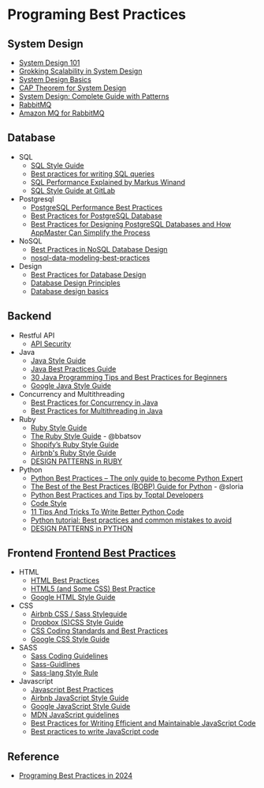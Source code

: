 # Programing Best Practices
## System Design
   * [System Design 101](https://github.com/ByteByteGoHq/system-design-101)
   * [Grokking Scalability in System Design](https://www.designgurus.io/blog/grokking-system-design-scalability)
   * [System Design Basics](https://www.designgurus.io/blog/high-availability-system-design-basics)
   * [CAP Theorem for System Design](https://www.turing.com/kb/cap-theorem-for-system-design#consistency-&-availability-(ca-database))
   * [System Design: Complete Guide with Patterns](https://swimm.io/learn/system-design/system-design-complete-guide-with-patterns-examples-and-techniques)
   * [RabbitMQ](https://www.cloudamqp.com/blog/part1-rabbitmq-best-practice.html?gad_source=1&gclid=CjwKCAiA7t6sBhAiEiwAsaieYrpUFi8wBK548G7iHJWedXE0UbHaD-S5ZhvDcUnXTFv8AqbExQSTQBoCHYwQAvD_BwE)
   * [Amazon MQ for RabbitMQ](https://docs.aws.amazon.com/amazon-mq/latest/developer-guide/best-practices-rabbitmq.html)
## Database
   * SQL
     - [SQL Style Guide](https://www.sqlstyle.guide)
     - [Best practices for writing SQL queries](https://www.metabase.com/learn/sql-questions/sql-best-practices)
     - [SQL Performance Explained by Markus Winand](https://use-the-index-luke.com/)
     - [SQL Style Guide at GitLab](https://about.gitlab.com/handbook/business-technology/data-team/platform/sql-style-guide/)
   * Postgresql
     - [PostgreSQL Performance Best Practices](https://www.adservio.fr/post/postgresql-performance-best-practices)
     - [Best Practices for PostgreSQL Database](https://www.e2enetworks.com/blog/best-practices-for-postgresql-database)
     - [Best Practices for Designing PostgreSQL Databases and How AppMaster Can Simplify the Process](https://appmaster.io/blog/best-practices-for-designing-postgresql-databases)
   * NoSQL
     - [Best Practices in NoSQL Database Design](https://dev.to/ahmed2929/designing-for-document-databases-pio)
     - [nosql-data-modeling-best-practices](https://www.scylladb.com/2023/12/14/nosql-data-modeling-best-practices/)
   * Design
     - [Best Practices for Database Design](https://modeldba.com/guides/best-practices-for-database-design/)
     - [Database Design Principles](https://vertabelo.com/blog/database-design-principles/)
     - [Database design basics](https://support.microsoft.com/en-us/office/database-design-basics-eb2159cf-1e30-401a-8084-bd4f9c9ca1f5)

## Backend
   * Restful API
     - [API Security](https://roadmap.sh/best-practices/api-security)
   * Java
     - [Java Style Guide](https://github.com/raywenderlich/java-style-guide)
     - [Java Best Practices Guide](https://howtodoinjava.com/java-best-practices/)
     - [30 Java Programming Tips and Best Practices for Beginners](https://www.javacodegeeks.com/2015/06/java-programming-tips-best-practices-beginners.html)
     - [Google Java Style Guide](https://google.github.io/styleguide/javaguide.html)
   * Concurrency and Multithreading
     - [Best Practices for Concurrency in Java](https://www.techrepublic.com/article/java-concurrency-best-practices/)
     - [Best Practices for Multithreading in Java](https://www.developer.com/java/java-multithreading-best-practices/)
   * Ruby
     - [Ruby Style Guide](https://github.com/airbnb/ruby)
     - [The Ruby Style Guide](https://github.com/bbatsov/ruby-style-guide) - @bbatsov
     - [Shopify’s Ruby Style Guide ](https://github.com/Shopify/ruby-style-guide)
     - [Airbnb's Ruby Style Guide](https://github.com/airbnb/ruby)
     - [DESIGN PATTERNS in RUBY](https://refactoring.guru/design-patterns/ruby)
   * Python
     - [Python Best Practices – The only guide to become Python Expert](https://data-flair.training/blogs/python-best-practices/)
     - [The Best of the Best Practices (BOBP) Guide for Python](https://gist.github.com/sloria/7001839) - @sloria
     - [Python Best Practices and Tips by Toptal Developers](https://www.toptal.com/python/tips-and-practices)
     - [Code Style](https://docs.python-guide.org/writing/style/)
     - [11 Tips And Tricks To Write Better Python Code](https://www.python-engineer.com/posts/1tips-to-write-better-python-code/)
     - [Python tutorial: Best practices and common mistakes to avoid](https://jaxenter.com/python-tutorial-best-practices-145959.html)
     - [DESIGN PATTERNS in PYTHON](https://refactoring.guru/design-patterns/python)

## Frontend [Frontend Best Practices](https://roadmap.sh/best-practices/frontend-performance)
   * HTML
     - [HTML Best Practices](https://github.com/hail2u/html-best-practices)
     - [HTML5 (and Some CSS) Best Practice](https://www.codeproject.com/Tips/666578/HTML-and-Some-CSS-Best-Practice)
     - [Google HTML Style Guide](https://google.github.io/styleguide/htmlcssguide.html#HTML)
   * CSS
     - [Airbnb CSS / Sass Styleguide](https://github.com/airbnb/css)
     - [Dropbox (S)CSS Style Guide](https://github.com/dropbox/css-style-guide)
     - [CSS Coding Standards and Best Practices](https://github.com/stevekwan/best-practices/blob/master/css/bt-practices.md)
     - [Google CSS Style Guide](https://google.github.io/styleguide/htmlcssguide.html#CSS)
   * SASS
     - [Sass Coding Guidelines](https://github.com/bigcommerce/sass-style-guide)
     - [Sass-Guidlines](https://github.com/blackfalcon/Sass-Guidlines/blob/master/SASS-Guidelines.md)
     - [Sass-lang Style Rule](https://sass-lang.com/documentation/style-rules)
   * Javascript
     - [Javascript Best Practices](https://www.drupal.org/docs/develop/standards/javascript/)
     - [Airbnb JavaScript Style Guide](https://github.com/airbnb/javascript)
     - [Google JavaScript Style Guide](https://google.github.io/styleguide/jsguide.html)
     - [MDN JavaScript guidelines](https://developer.mozilla.org/en-US/docs/MDN/Guidelines/Code_guidelines/JavaScript)
     - [Best Practices for Writing Efficient and Maintainable JavaScript Code](https://codedamn.com/news/javascript/best-practices-for-writing-javascript-code)
     - [Best practices to write JavaScript code](https://www.codementor.io/@riza/best-practices-to-write-javascript-code-238xt11q41)
## Reference
   - [Programing Best Practices in 2024](https://github.com/dereknguyen269/programing-best-practices-in-2024)